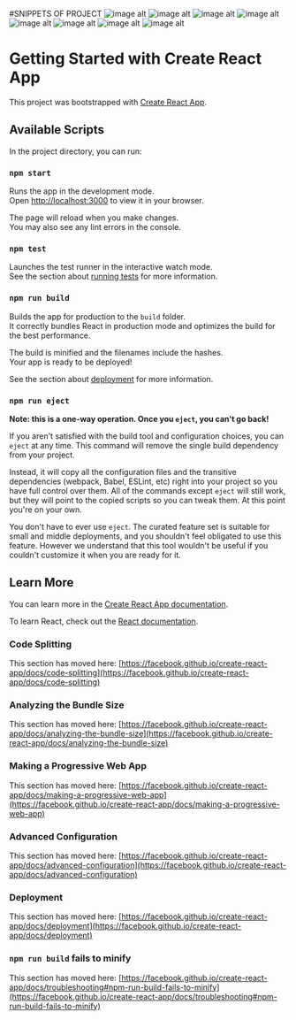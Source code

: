 #SNIPPETS OF PROJECT
![image alt](https://github.com/sunilteggi/Banking_Application/blob/782beaff62749dec074512d3b1cc287871539c92/Screenshot%20(34).png)
![image alt](https://github.com/sunilteggi/Banking_Application/blob/63c448b822c93059c98a86c200f64999703b4edc/Screenshot%20(21).png)
![image alt](https://github.com/sunilteggi/Banking_Application/blob/99ac02563f5f7fdfb6426139f449f7339bdafa60/Screenshot%20(23).png)
![image alt](https://github.com/sunilteggi/Banking_Application/blob/63409ebac837b9878ee0304eea624c77a99e636b/Screenshot%20(24).png)
![image alt](https://github.com/sunilteggi/Banking_Application/blob/cec20125a69fb5e3db3de1f22efda2073cced1dd/Screenshot%20(25).png)
![image alt](https://github.com/sunilteggi/Banking_Application/blob/94defe93a6aac4ef1f9a548f4dd26aec2fb04a2c/Screenshot%20(31).png)
![image alt](https://github.com/sunilteggi/Banking_Application/blob/c40013d30ef74d58ef2a1d0cdb359ef7565c9e47/Screenshot%20(30).png)
![image alt](https://github.com/sunilteggi/Banking_Application/blob/3213c551f3fb15ffacee7450bcb39b2e98843e79/Screenshot%20(32).png)















# Getting Started with Create React App

This project was bootstrapped with [Create React App](https://github.com/facebook/create-react-app).

## Available Scripts

In the project directory, you can run:

### `npm start`

Runs the app in the development mode.\
Open [http://localhost:3000](http://localhost:3000) to view it in your browser.

The page will reload when you make changes.\
You may also see any lint errors in the console.

### `npm test`

Launches the test runner in the interactive watch mode.\
See the section about [running tests](https://facebook.github.io/create-react-app/docs/running-tests) for more information.

### `npm run build`

Builds the app for production to the `build` folder.\
It correctly bundles React in production mode and optimizes the build for the best performance.

The build is minified and the filenames include the hashes.\
Your app is ready to be deployed!

See the section about [deployment](https://facebook.github.io/create-react-app/docs/deployment) for more information.

### `npm run eject`

**Note: this is a one-way operation. Once you `eject`, you can't go back!**

If you aren't satisfied with the build tool and configuration choices, you can `eject` at any time. This command will remove the single build dependency from your project.

Instead, it will copy all the configuration files and the transitive dependencies (webpack, Babel, ESLint, etc) right into your project so you have full control over them. All of the commands except `eject` will still work, but they will point to the copied scripts so you can tweak them. At this point you're on your own.

You don't have to ever use `eject`. The curated feature set is suitable for small and middle deployments, and you shouldn't feel obligated to use this feature. However we understand that this tool wouldn't be useful if you couldn't customize it when you are ready for it.

## Learn More

You can learn more in the [Create React App documentation](https://facebook.github.io/create-react-app/docs/getting-started).

To learn React, check out the [React documentation](https://reactjs.org/).

### Code Splitting

This section has moved here: [https://facebook.github.io/create-react-app/docs/code-splitting](https://facebook.github.io/create-react-app/docs/code-splitting)

### Analyzing the Bundle Size

This section has moved here: [https://facebook.github.io/create-react-app/docs/analyzing-the-bundle-size](https://facebook.github.io/create-react-app/docs/analyzing-the-bundle-size)

### Making a Progressive Web App

This section has moved here: [https://facebook.github.io/create-react-app/docs/making-a-progressive-web-app](https://facebook.github.io/create-react-app/docs/making-a-progressive-web-app)

### Advanced Configuration

This section has moved here: [https://facebook.github.io/create-react-app/docs/advanced-configuration](https://facebook.github.io/create-react-app/docs/advanced-configuration)

### Deployment

This section has moved here: [https://facebook.github.io/create-react-app/docs/deployment](https://facebook.github.io/create-react-app/docs/deployment)

### `npm run build` fails to minify

This section has moved here: [https://facebook.github.io/create-react-app/docs/troubleshooting#npm-run-build-fails-to-minify](https://facebook.github.io/create-react-app/docs/troubleshooting#npm-run-build-fails-to-minify)
